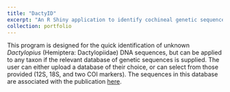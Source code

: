 ```yaml
---
title: "DactyID"
excerpt: "An R Shiny application to identify cochineal genetic sequences for 12S rRNA, 18S rRNA, or COI."
collection: portfolio
---
```


This program is designed for the quick identification of unknown *Dactylopius* (Hemiptera: Dactylopiidae) DNA sequences, but can be applied to any taxon if the relevant database of genetic sequences is supplied. The user can either upload a database of their choice, or can select from those provided (12S, 18S, and two COI markers). 
The sequences in this database are associated with the publication [here](https://www.sciencedirect.com/science/article/pii/S1049964420306538).
